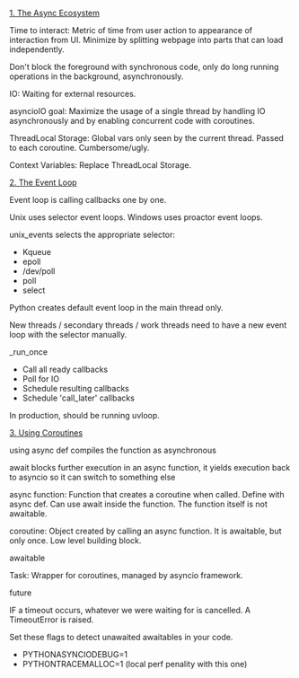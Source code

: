 [1. The Async Ecosystem](https://www.youtube.com/watch?v=Xbl7XjFYsN4&list=PLhNSoGM2ik6SIkVGXWBwerucXjgP1rHmB)

Time to interact: Metric of time from user action to appearance of interaction from UI. Minimize by splitting webpage into parts that can load independently. 

Don't block the foreground with synchronous code, only do long running operations in the background, asynchronously.

IO: Waiting for external resources. 

asyncioIO goal: Maximize the usage of a single thread by handling IO asynchronously and by enabling concurrent code with coroutines.

ThreadLocal Storage: Global vars only seen by the current thread. Passed to each coroutine. Cumbersome/ugly.

Context Variables: Replace ThreadLocal Storage.

[2. The Event Loop](https://www.youtube.com/watch?v=E7Yn5biBZ58&list=PLhNSoGM2ik6SIkVGXWBwerucXjgP1rHmB&index=2)

Event loop is calling callbacks one by one.

Unix uses selector event loops. Windows uses proactor event loops. 

unix_events selects the appropriate selector:
- Kqueue
- epoll
- /dev/poll
- poll
- select 

Python creates default event loop in the main thread only. 

New threads / secondary threads / work threads need to have a new event loop with the selector manually. 

_run_once
- Call all ready callbacks
- Poll for IO
- Schedule resulting callbacks
- Schedule 'call_later' callbacks

In production, should be running uvloop. 

[3. Using Coroutines](https://www.youtube.com/watch?v=-CzqsgaXUM8)

using async def compiles the function as asynchronous

await blocks further execution in an async function, it yields execution back to asyncio so it can switch to something else

async function: Function that creates a coroutine when called. Define with async def. Can use await inside the function. The function itself is not awaitable.

coroutine: Object created by calling an async function. It is awaitable, but only once. Low level building block.

awaitable

Task: Wrapper for coroutines, managed by asyncio framework. 

future

IF a timeout occurs, whatever we were waiting for is cancelled. A TimeoutError is raised. 

Set these flags to detect unawaited awaitables in your code. 
- PYTHONASYNCIODEBUG=1
- PYTHONTRACEMALLOC=1 (local perf penality with this one)

